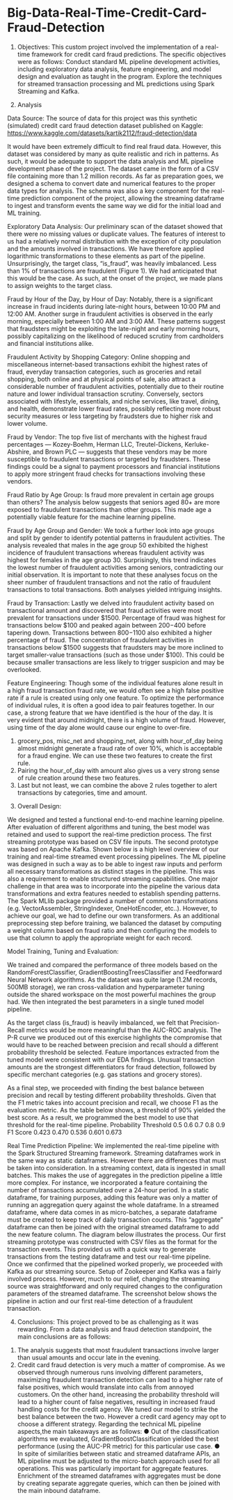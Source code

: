 # Big-Data-Real-Time-Credit-Card-Fraud-Detection
1. Objectives: 
This custom project involved the implementation of a real-time framework for credit card fraud predictions.
The specific objectives were as follows: 
Conduct standard ML pipeline development activities, including exploratory data analysis, feature engineering, and model design and evaluation as taught in the program. 
Explore the techniques for streamed transaction processing and ML predictions using Spark Streaming and Kafka. 

2. Analysis
   
Data Source: 
The source of data for this project was this synthetic (simulated) credit card fraud detection dataset published on Kaggle: 
https://www.kaggle.com/datasets/kartik2112/fraud-detection/data

It would have been extremely difficult to find real fraud data. However, this dataset was considered by many as quite realistic and rich in patterns. As such, it would be adequate to support the data analysis and ML pipeline development phase of the project. 
The dataset came in the form of a CSV file containing more than 1.2 million records. As far as preparation goes, we designed a schema to convert date and numerical features to the proper data types for analysis. The schema was also a key component for the real-time prediction component of the project, allowing the streaming dataframe to ingest and transform events the same way we did for the initial load and ML training. 

Exploratory Data Analysis:
Our preliminary scan of the dataset showed that there were no missing values or duplicate values. The features of interest to us had a relatively normal distribution with the exception of city population and the amounts involved in transactions. We have therefore applied logarithmic transformations to these elements as part of the pipeline. 
Unsurprisingly, the target class, “is_fraud”, was heavily imbalanced. Less than 1% of transactions are fraudulent (Figure 1). We had anticipated that this would be the case. As such, at the onset of the project, we made plans to assign weights to the target class. 

Fraud by Hour of the Day, by Hour of Day:
Notably, there is a significant increase in fraud incidents during late-night hours, between 10:00 PM and 12:00 AM. Another surge in fraudulent activities is observed in the early morning, especially between 1:00 AM and 3:00 AM. These patterns suggest that fraudsters might be exploiting the late-night and early morning hours, possibly capitalizing on the likelihood of reduced scrutiny from cardholders and financial institutions alike. 

Fraudulent Activity by Shopping Category: 
Online shopping and miscellaneous internet-based transactions exhibit the highest rates of fraud, everyday transaction categories, such as groceries and retail shopping, both online and at physical points of sale, also attract a considerable number of fraudulent activities, potentially due to their routine nature and lower individual transaction scrutiny. Conversely, sectors associated with lifestyle, essentials, and niche services, like travel, dining, and health, demonstrate lower fraud rates, possibly reflecting more robust security measures or less targeting by fraudsters due to higher risk and lower volume. 

Fraud by Vendor: 
The top five list of merchants with the highest fraud percentages — Kozey-Boehm, Herman LLC, Treutel-Dickens, Kerluke-Abshire, and Brown PLC — suggests that these vendors may be more susceptible to fraudulent transactions or targeted by fraudsters. These findings could be a signal to payment processors and financial institutions to apply more stringent fraud checks for transactions involving these vendors. 

Fraud Ratio by Age Group: 
Is fraud more prevalent in certain age groups than others? The analysis below suggests that seniors aged 80+ are more exposed to fraudulent transactions than other groups. This made age a potentially viable feature for the machine learning pipeline. 

Fraud by Age Group and Gender: 
We took a further look into age groups and split by gender to identify potential patterns in fraudulent activities. The analysis revealed that males in the age group 50 exhibited the highest incidence of fraudulent transactions whereas fraudulent activity was highest for females in the age group 30. Surprisingly, this trend indicates the lowest number of fraudulent activities among seniors, contradicting our initial observation. It is important to note that these analyses focus on the sheer number of fraudulent transactions and not the ratio of fraudulent transactions to total transactions. Both analyses yielded intriguing insights. 

Fraud by Transaction:
Lastly we delved into fraudulent activity based on transactional amount and discovered that fraud activities were most prevalent for transactions under $1500. Percentage of fraud was highest for transactions below $100 and peaked again between $200-$400 before tapering down. Transactions between $800-$1100 also exhibited a higher percentage of fraud. The concentration of fraudulent activities in transactions below $1500 suggests that fraudsters may be more inclined to target smaller-value transactions (such as those under $100). This could be because smaller transactions are less likely to trigger suspicion and may be overlooked. 

Feature Engineering:
Though some of the individual features alone result in a high fraud transaction fraud rate, we would often see a high false positive rate if a rule is created using only one feature. To optimize the performance of individual rules, it is often a good idea to pair features together. 
In our case, a strong feature that we have identified is the hour of the day. It is very evident that around midnight, there is a high volume of fraud. However, using time of the day alone would cause our engine to over-fire. 

1) grocery_pos, misc_net and shopping_net, along with hour_of_day being almost midnight generate a fraud rate of over 10%, which is acceptable for a fraud engine. We can use these two features to create the first rule. 
2) Pairing the hour_of_day with amount also gives us a very strong sense of rule creation around these two features. 
3) Last but not least, we can combine the above 2 rules together to alert transactions by categories, time and amount.
   
3. Overall Design:

We designed and tested a functional end-to-end machine learning pipeline. After evaluation of different algorithms and tuning, the best model was retained and used to support the real-time prediction process. The first streaming prototype was based on CSV file inputs. The second prototype was based on Apache Kafka. Shown below is a high level overview of our training and real-time streamed event processing pipelines. 
The ML pipeline was designed in such a way as to be able to ingest raw inputs and perform all necessary transformations as distinct stages in the pipeline. This was also a requirement to enable structured streaming capabilities. One major challenge in that area was to incorporate into the pipeline the various data transformations and extra features needed to establish spending patterns. The Spark MLlib package provided a number of common transformations (e.g. VectorAssembler, StringIndexer, OneHotEncoder, etc..). However, to achieve our goal, we had to define our own transformers. 
As an additional preprocessing step before training, we balanced the dataset by computing a weight column based on fraud ratio and then configuring the models to use that column to apply the appropriate weight for each record. 

Model Training, Tuning and Evaluation:

We trained and compared the performance of three models based on the RandomForestClassifier, GradientBoostingTreesClassifier and Feedforward Neural Network algorithms. As the dataset was quite large (1.2M records, 500MB storage), we ran cross-validation and hyperparameter tuning outside the shared workspace on the most powerful machines the group had. We then integrated the best parameters in a single tuned model pipeline. 

As the target class (is_fraud) is heavily imbalanced, we felt that Precision-Recall metrics would be more meaningful than the AUC-ROC analysis. The P-R curve we produced out of this exercise highlights the compromise that would have to be reached between precision and recall should a different probability threshold be selected. 
Feature importances extracted from the tuned model were consistent with our EDA findings. Unusual transaction amounts are the strongest differentiators for fraud detection, followed by specific merchant categories (e.g. gas stations and grocery stores). 

As a final step, we proceeded with finding the best balance between precision and recall by testing different probability thresholds. Given that the F1 metric takes into account precision and recall, we choose F1 as the evaluation metric. As the table below shows, a threshold of 90% yielded the best score. As a result, we programmed the best model to use that threshold for the real-time pipeline. 
Probability Threshold	0.5	0.6	0.7	0.8	0.9
F1 Score	0.423	0.470	0.536	0.601	0.673

Real Time Prediction Pipeline: 
We implemented the real-time pipeline with the Spark Structured Streaming framework. Streaming dataframes work in the same way as static dataframes. However there are differences that must be taken into consideration. In a streaming context, data is ingested in small batches. This makes the use of aggregates in the prediction pipeline a little more complex. 
For instance, we incorporated a feature containing the number of transactions accumulated over a 24-hour period. In a static dataframe, for training purposes, adding this feature was only a matter of running an aggregation query against the whole dataframe. In a streamed dataframe, where data comes in as micro-batches, a separate dataframe must be created to keep track of daily transaction counts. This “aggregate” dataframe can then be joined with the original streamed dataframe to add the new feature column. The diagram below illustrates the process. 
Our first streaming prototype was constructed with CSV files as the format for the transaction events. This provided us with a quick way to generate transactions from the testing dataframe and test our real-time pipeline. Once we confirmed that the pipelined worked properly, we proceeded with Kafka as our streaming source. Setup of Zookeeper and Kafka was a fairly involved process. However, much to our relief, changing the streaming source was straightforward and only required changes to the configuration parameters of the streamed dataframe. The screenshot below shows the pipeline in action and our first real-time detection of a fraudulent transaction. 

4. Conclusions:
This project proved to be as challenging as it was rewarding. From a data analysis and fraud detection standpoint, the main conclusions are as follows: 
 1) The analysis suggests that most fraudulent transactions involve larger than usual amounts and occur late in the evening. 
2) Credit card fraud detection is very much a matter of compromise. As we observed through numerous runs involving different parameters, maximizing fraudulent transaction detection can lead to a higher rate of false positives, which would translate into calls from annoyed customers. On the other hand, increasing the probability threshold will lead to a higher count of false negatives, resulting in increased fraud handling costs for the credit agency. We tuned our model to strike the best balance between the two. However a credit card agency may opt to choose a different strategy. 
Regarding the technical ML pipeline aspects,the main takeaways are as follows: 
● Out of the classification algorithms we evaluated, GradientBoostClassification yielded the best performance (using the AUC-PR metric) for this particular use case. 
● In spite of similarities between static and streamed dataframe APIs, an ML pipeline must be adjusted to the micro-batch approach used for all operations. This was particularly important for aggregate features. Enrichment of the streamed dataframes with aggregates must be done by creating separate aggregate queries, which can then be joined with the main inbound dataframe. 

